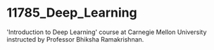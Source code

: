 # 11785_Deep_Learning
'Introduction to Deep Learning' course at Carnegie Mellon University instructed by Professor Bhiksha Ramakrishnan.
